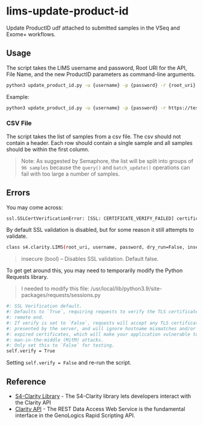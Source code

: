 # lims-update-product-id
Update ProductID udf attached to submitted samples in the VSeq and Exome+ workflows. 

## Usage
The script takes the LIMS username and password, Root URI for the API, File Name, and the new ProductID parameters as command-line arguments.
```sh
python3 update_product_id.py -u {username} -p {password} -r {root_uri} -f {file_name or file_path} -pi {product_id}
```
Example:
```sh
python3 update_product_id.py -u {username} -p {password} -r https://test.lims.lusk.helix.net/api/v2 -f test_lusk_samples_01.csv -pi 99999_22222_22222_11111
```
### CSV File
The script takes the list of samples from a csv file. The csv should not contain a header. Each row should contain a single sample and all samples should be within the first column. 

> Note: As suggested by Semaphore, the list will be split into groups of `96 samples` because the `query()` and `batch_update()` operations can fail with too large a number of samples.
## Errors
You may come across:
```sh
ssl.SSLCertVerificationError: [SSL: CERTIFICATE_VERIFY_FAILED] certificate verify failed: unable to get local issuer certificate
```

By default SSL validation is disabled, but for some reason it still attempts to validate. 
```sh
class s4.clarity.LIMS(root_uri, username, password, dry_run=False, insecure=False, log_requests=False, timeout=None)
```
> insecure (bool) – Disables SSL validation. Default false.

To get get around this, you may need to temporarily modify the Python Requests library.
> I needed to modify this file: /usr/local/lib/python3.9/site-packages/requests/sessions.py
```sh
#: SSL Verification default.
#: Defaults to `True`, requiring requests to verify the TLS certificate at the
#: remote end.
#: If verify is set to `False`, requests will accept any TLS certificate
#: presented by the server, and will ignore hostname mismatches and/or
#: expired certificates, which will make your application vulnerable to
#: man-in-the-middle (MitM) attacks.
#: Only set this to `False` for testing.
self.verify = True
```
Setting `self.verify = False` and re-run the script.

## Reference
- [S4-Clarity Library] - The S4-Clarity library lets developers interact with the Clarity API
-  [Clarity API] - The REST Data Access Web Service is the fundamental interface in the GenoLogics Rapid Scripting API.

[//]: # (These are reference links used in the body of this note and get stripped out when the markdown processor does its job. There is no need to format nicely because it shouldn't be seen. Thanks SO - http://stackoverflow.com/questions/4823468/store-comments-in-markdown-syntax)

   [S4-Clarity Library]: <https://s4-clarity-lib.readthedocs.io/en/stable/>
   [Clarity API]: <https://d10e8rzir0haj8.cloudfront.net/4.2/REST.html>
   

